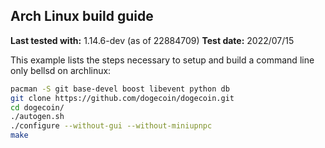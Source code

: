 Arch Linux build guide
----------------------

**Last tested with:** 1.14.6-dev (as of 22884709)
**Test date:** 2022/07/15

This example lists the steps necessary to setup and build a command line only
bellsd on archlinux:

```sh
pacman -S git base-devel boost libevent python db
git clone https://github.com/dogecoin/dogecoin.git
cd dogecoin/
./autogen.sh
./configure --without-gui --without-miniupnpc
make
```
